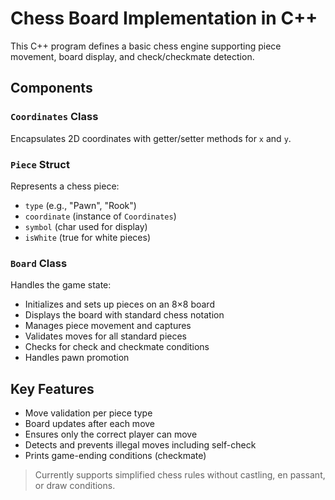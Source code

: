 # Chess Board Implementation in C++

This C++ program defines a basic chess engine supporting piece movement, board display, and check/checkmate detection.

## Components

### `Coordinates` Class
Encapsulates 2D coordinates with getter/setter methods for `x` and `y`.

### `Piece` Struct
Represents a chess piece:
- `type` (e.g., "Pawn", "Rook")
- `coordinate` (instance of `Coordinates`)
- `symbol` (char used for display)
- `isWhite` (true for white pieces)

### `Board` Class
Handles the game state:
- Initializes and sets up pieces on an 8×8 board
- Displays the board with standard chess notation
- Manages piece movement and captures
- Validates moves for all standard pieces
- Checks for check and checkmate conditions
- Handles pawn promotion

## Key Features
- Move validation per piece type
- Board updates after each move
- Ensures only the correct player can move
- Detects and prevents illegal moves including self-check
- Prints game-ending conditions (checkmate)

> Currently supports simplified chess rules without castling, en passant, or draw conditions.
 
 

